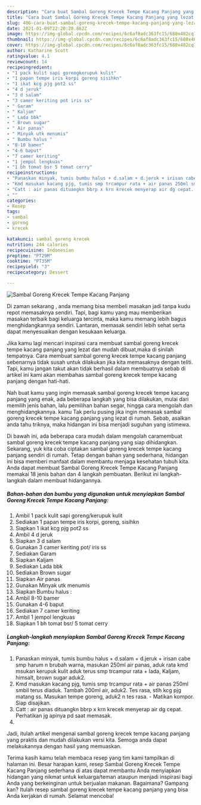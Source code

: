 ```yaml
---
description: "Cara buat Sambal Goreng Krecek Tempe Kacang Panjang yang lezat Untuk Jualan"
title: "Cara buat Sambal Goreng Krecek Tempe Kacang Panjang yang lezat Untuk Jualan"
slug: 406-cara-buat-sambal-goreng-krecek-tempe-kacang-panjang-yang-lezat-untuk-jualan
date: 2021-01-09T22:20:28.862Z
image: https://img-global.cpcdn.com/recipes/6c6af8adc363fc15/680x482cq70/sambal-goreng-krecek-tempe-kacang-panjang-foto-resep-utama.jpg
thumbnail: https://img-global.cpcdn.com/recipes/6c6af8adc363fc15/680x482cq70/sambal-goreng-krecek-tempe-kacang-panjang-foto-resep-utama.jpg
cover: https://img-global.cpcdn.com/recipes/6c6af8adc363fc15/680x482cq70/sambal-goreng-krecek-tempe-kacang-panjang-foto-resep-utama.jpg
author: Katharine Scott
ratingvalue: 4.1
reviewcount: 14
recipeingredient:
- "1 pack kulit sapi gorengkerupuk kulit"
- "1 papan tempe iris korpi goreng sisihkn"
- "1 ikat kcg pjg pot2 ss"
- "4 d jeruk"
- "3 d salam"
- "3 camer keriting pot iris ss"
- " Garam"
- " Kaljam"
- " Lada bbk"
- " Brown sugar"
- " Air panas"
- " Minyak utk menumis"
- " Bumbu halus "
- "8-10 bamer"
- "4-6 baput"
- "7 camer keriting"
- "1 jempol lengkuas"
- "1 bh tomat bsr 5 tomat cerry"
recipeinstructions:
- "Panaskan minyak, tumis bumbu halus + d.salam + d.jeruk + irisan cabe smp harum n brubah warna, masukan 250ml air panas, aduk rata kmd msukan kerupuk kulit aduk terus smp trcampur rata + lada, Kaljam, himsalt, brown sugar aduk2."
- "Kmd masukan kacang pjg, tumis smp trcampur rata + air panas 250ml smbil terus diaduk. Tambah 200ml air, aduk2. Tes rasa, stlh kcg pjg matang ss. Masukan tempe goreng, aduk2 n tes rasa.  Matikan kompor. Siap disajikan."
- "Catt : air panas dituangkn bbrp x krn krecek menyerap air dg cepat. Perhatikan jg apinya pd saat memasak."
- ""
categories:
- Resep
tags:
- sambal
- goreng
- krecek

katakunci: sambal goreng krecek 
nutrition: 244 calories
recipecuisine: Indonesian
preptime: "PT29M"
cooktime: "PT35M"
recipeyield: "3"
recipecategory: Dessert

---
```



![Sambal Goreng Krecek Tempe Kacang Panjang](https://img-global.cpcdn.com/recipes/6c6af8adc363fc15/680x482cq70/sambal-goreng-krecek-tempe-kacang-panjang-foto-resep-utama.jpg)

Di zaman  sekarang , anda memang bisa membeli masakan jadi tanpa kudu repot memasaknya sendiri. Tapi, bagi kamu yang mau memberikan masakan terbaik bagi keluarga tercinta, maka kamu memang lebih bagus menghidangkannya sendiri. Lantaran, memasak sendiri lebih sehat serta dapat menyesuaikan dengan kesukaan keluarga.

Jika kamu lagi mencari inspirasi cara membuat sambal goreng krecek tempe kacang panjang yang lezat dan mudah dibuat,maka di sinilah tempatnya. Cara membuat sambal goreng krecek tempe kacang panjang  sebenarnya tidak susah untuk dilakukan jika kita memasaknya dengan teliti. Tapi, kamu jangan takut akan tidak berhasil dalam membuatnya 
sebab di artikel ini kami akan membahas sambal goreng krecek tempe kacang panjang dengan hati-hati.  



Nah buat kamu yang ingin memasak sambal goreng krecek tempe kacang panjang yang enak, ada beberapa langkah yang bisa dilakukan, mulai dari memilih jenis bahan, lalu pemilihan bahan segar, hingga cara mengolah dan menghidangkannya. kamu Tak perlu pusing jika ingin memasak sambal goreng krecek tempe kacang panjang yang lezat di rumah. Sebab, asalkan anda  tahu triknya, maka hidangan ini bisa menjadi suguhan yang istimewa.

Di bawah ini, ada beberapa cara mudah dalam mengolah caramembuat sambal goreng krecek tempe kacang panjang yang siap dihidangkan. Sekarang, yuk kita coba ciptakan sambal goreng krecek tempe kacang panjang sendiri di rumah. Tetap dengan bahan yang sederhana, hidangan ini bisa memberi manfaat dalam membantu menjaga kesehatan tubuh kita. Anda dapat membuat Sambal Goreng Krecek Tempe Kacang Panjang memakai 18 jenis bahan dan 4 langkah pembuatan. Berikut ini langkah-langkah dalam membuat hidangannya.

<!--inarticleads1-->

##### Bahan-bahan dan bumbu yang digunakan untuk menyiapkan Sambal Goreng Krecek Tempe Kacang Panjang:

1. Ambil 1 pack kulit sapi goreng/kerupuk kulit
1. Sediakan 1 papan tempe iris korpi, goreng, sisihkn
1. Siapkan 1 ikat kcg pjg pot2 ss
1. Ambil 4 d jeruk
1. Siapkan 3 d salam
1. Gunakan 3 camer keriting pot/ iris ss
1. Sediakan  Garam
1. Siapkan  Kaljam
1. Sediakan  Lada bbk
1. Sediakan  Brown sugar
1. Siapkan  Air panas
1. Gunakan  Minyak utk menumis
1. Siapkan  Bumbu halus :
1. Ambil 8-10 bamer
1. Gunakan 4-6 baput
1. Sediakan 7 camer keriting
1. Ambil 1 jempol lengkuas
1. Siapkan 1 bh tomat bsr/ 5 tomat cerry




<!--inarticleads2-->

##### Langkah-langkah menyiapkan Sambal Goreng Krecek Tempe Kacang Panjang:

1. Panaskan minyak, tumis bumbu halus + d.salam + d.jeruk + irisan cabe smp harum n brubah warna, masukan 250ml air panas, aduk rata kmd msukan kerupuk kulit aduk terus smp trcampur rata + lada, Kaljam, himsalt, brown sugar aduk2.
1. Kmd masukan kacang pjg, tumis smp trcampur rata + air panas 250ml smbil terus diaduk. Tambah 200ml air, aduk2. Tes rasa, stlh kcg pjg matang ss. Masukan tempe goreng, aduk2 n tes rasa.  - Matikan kompor. Siap disajikan.
1. Catt : air panas dituangkn bbrp x krn krecek menyerap air dg cepat. Perhatikan jg apinya pd saat memasak.
1. 




Jadi, itulah artikel mengenai  sambal goreng krecek tempe kacang panjang  yang praktis dan mudah dilakukan versi kita. Semoga anda dapat melakukannya dengan hasil yang memuaskan. 

Terima kasih kamu telah membaca resep yang tim kami tampilkan di halaman ini. Besar harapan kami, resep  Sambal Goreng Krecek Tempe Kacang Panjang sederhana di atas dapat membantu Anda menyiapkan hidangan yang nikmat untuk keluarga/teman ataupun menjadi inspirasi bagi Anda yang berkeinginan untuk berjualan makanan. Bagaimana? Gampang kan? Itulah resep sambal goreng krecek tempe kacang panjang yang bisa Anda kerjakan di rumah. Selamat mencoba!

